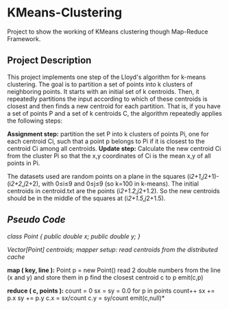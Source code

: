 # KMeans-Clustering
Project to show the working of KMeans clustering though Map-Reduce Framework.

## Project Description
This project implements one step of the Lloyd's algorithm for k-means clustering. The goal is to partition a set of points into k clusters of neighboring points. It starts with an initial set of k centroids. Then, it repeatedly partitions the input according to which of these centroids is closest and then finds a new centroid for each partition. That is, if you have a set of points P and a set of k centroids C, the algorithm repeatedly applies the following steps:

**Assignment step:** partition the set P into k clusters of points Pi, one for each centroid Ci, such that a point p belongs to Pi if it is closest to the centroid Ci among all centroids.
**Update step:** Calculate the new centroid Ci from the cluster Pi so that the x,y coordinates of Ci is the mean x,y of all points in Pi.
        
The datasets used are random points on a plane in the squares (i*2+1,j*2+1)-(i*2+2,j*2+2), with 0≤i≤9 and 0≤j≤9 (so k=100 in k-means). The initial centroids in centroid.txt are the points (i*2+1.2,j*2+1.2). So the new centroids should be in the middle of the squares at (i*2+1.5,j*2+1.5).

## *Pseudo Code*

*class Point {
    public double x;
    public double y;
}*

*Vector[Point] centroids;
mapper setup:
  read centroids from the distributed cache*

**map ( key, line ):**
  Point p = new Point()
  read 2 double numbers from the line (x and y) and store them in p
  find the closest centroid c to p
  emit(c,p)
  
**reduce ( c, points ):**
  count = 0
  sx = sy = 0.0
  for p in points
      count++
      sx += p.x
      sy += p.y
  c.x = sx/count
  c.y = sy/count
  emit(c,null)*
  
  
